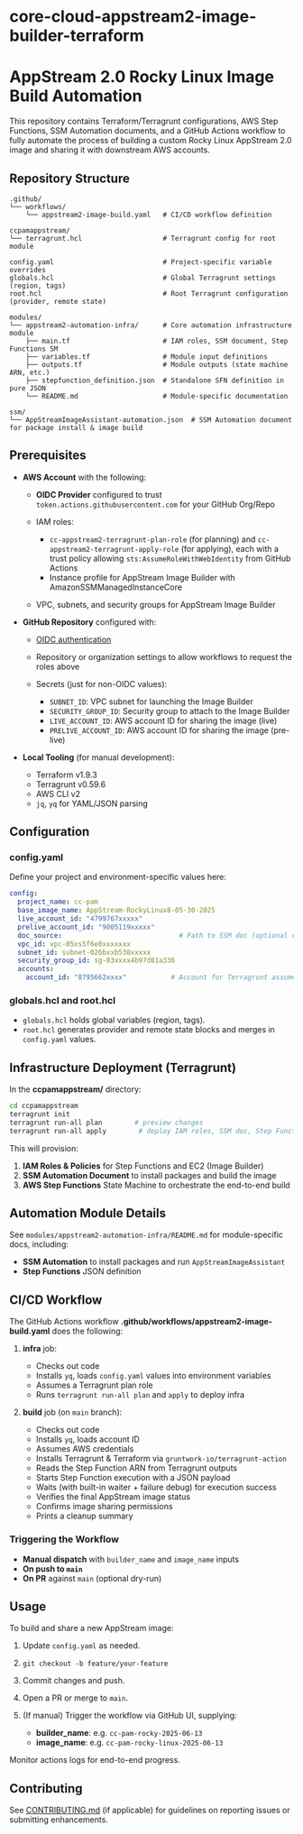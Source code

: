 # core-cloud-appstream2-image-builder-terraform

# AppStream 2.0 Rocky Linux Image Build Automation

This repository contains Terraform/Terragrunt configurations, AWS Step Functions, SSM Automation documents, and a GitHub Actions workflow to fully automate the process of building a custom Rocky Linux AppStream 2.0 image and sharing it with downstream AWS accounts.

## Repository Structure

```
.github/
└── workflows/
    └── appstream2-image-build.yaml   # CI/CD workflow definition

ccpamappstream/
└── terragrunt.hcl                    # Terragrunt config for root module

config.yaml                           # Project-specific variable overrides
globals.hcl                           # Global Terragrunt settings (region, tags)
root.hcl                              # Root Terragrunt configuration (provider, remote state)

modules/
└── appstream2-automation-infra/      # Core automation infrastructure module
    ├── main.tf                       # IAM roles, SSM document, Step Functions SM
    ├── variables.tf                  # Module input definitions
    ├── outputs.tf                    # Module outputs (state machine ARN, etc.)
    ├── stepfunction_definition.json  # Standalone SFN definition in pure JSON
    └── README.md                     # Module-specific documentation

ssm/
└── AppStreamImageAssistant-automation.json  # SSM Automation document for package install & image build
```

## Prerequisites

* **AWS Account** with the following:

  * **OIDC Provider** configured to trust `token.actions.githubusercontent.com` for your GitHub Org/Repo
  * IAM roles:

    * `cc-appstream2-terragrunt-plan-role` (for planning) and `cc-appstream2-terragrunt-apply-role` (for applying), each with a trust policy allowing `sts:AssumeRoleWithWebIdentity` from GitHub Actions
    * Instance profile for AppStream Image Builder with AmazonSSMManagedInstanceCore
  * VPC, subnets, and security groups for AppStream Image Builder

* **GitHub Repository** configured with:

  * [OIDC authentication](https://docs.github.com/en/actions/deployment/security-hardening-your-deployments/about-security-hardening-with-openid-connect)
  * Repository or organization settings to allow workflows to request the roles above
  * Secrets (just for non-OIDC values):

    * `SUBNET_ID`: VPC subnet for launching the Image Builder
    * `SECURITY_GROUP_ID`: Security group to attach to the Image Builder
    * `LIVE_ACCOUNT_ID`: AWS account ID for sharing the image (live)
    * `PRELIVE_ACCOUNT_ID`: AWS account ID for sharing the image (pre-live)

* **Local Tooling** (for manual development):

  * Terraform v1.9.3
  * Terragrunt v0.59.6
  * AWS CLI v2
  * `jq`, `yq` for YAML/JSON parsing

## Configuration

### config.yaml

Define your project and environment-specific values here:

```yaml
config:
  project_name: cc-pam
  base_image_name: AppStream-RockyLinux8-05-30-2025
  live_account_id: "4799767xxxxx"
  prelive_account_id: "9005119xxxxx"
  doc_source:                             # Path to SSM doc (optional override)
  vpc_id: vpc-05xs5f6e0xxxxxxx
  subnet_id: subnet-026bxxb538xxxxx
  security_group_id: sg-03xxxx4b97d81a336
  accounts:
    account_id: "8795662xxxx"           # Account for Terragrunt assume-role
```

### globals.hcl and root.hcl

* `globals.hcl` holds global variables (region, tags).
* `root.hcl` generates provider and remote state blocks and merges in `config.yaml` values.

## Infrastructure Deployment (Terragrunt)

In the **ccpamappstream/** directory:

```bash
cd ccpamappstream
terragrunt init
terragrunt run-all plan        # preview changes
terragrunt run-all apply        # deploy IAM roles, SSM doc, Step Function
```

This will provision:

1. **IAM Roles & Policies** for Step Functions and EC2 (Image Builder)
2. **SSM Automation Document** to install packages and build the image
3. **AWS Step Functions** State Machine to orchestrate the end-to-end build

## Automation Module Details

See `modules/appstream2-automation-infra/README.md` for module-specific docs, including:

* **SSM Automation** to install packages and run `AppStreamImageAssistant`
* **Step Functions** JSON definition

## CI/CD Workflow

The GitHub Actions workflow **.github/workflows/appstream2-image-build.yaml** does the following:

1. **infra** job:

   * Checks out code
   * Installs `yq`, loads `config.yaml` values into environment variables
   * Assumes a Terragrunt plan role
   * Runs `terragrunt run-all plan` and `apply` to deploy infra
2. **build** job (on `main` branch):

   * Checks out code
   * Installs `yq`, loads account ID
   * Assumes AWS credentials
   * Installs Terragrunt & Terraform via `gruntwork-io/terragrunt-action`
   * Reads the Step Function ARN from Terragrunt outputs
   * Starts Step Function execution with a JSON payload
   * Waits (with built-in waiter + failure debug) for execution success
   * Verifies the final AppStream image status
   * Confirms image sharing permissions
   * Prints a cleanup summary

### Triggering the Workflow

* **Manual dispatch** with `builder_name` and `image_name` inputs
* **On push to `main`**
* **On PR** against `main` (optional dry-run)

## Usage

To build and share a new AppStream image:

1. Update `config.yaml` as needed.
2. `git checkout -b feature/your-feature`
3. Commit changes and push.
4. Open a PR or merge to `main`.
5. (If manual) Trigger the workflow via GitHub UI, supplying:

   * **builder\_name**: e.g. `cc-pam-rocky-2025-06-13`
   * **image\_name**: e.g. `cc-pam-rocky-linux-2025-06-13`

Monitor actions logs for end-to-end progress.

## Contributing

See [CONTRIBUTING.md](CONTRIBUTING.md) (if applicable) for guidelines on reporting issues or submitting enhancements.
